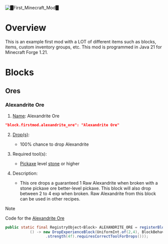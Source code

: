 ![█_First_Minecraft_Mod_█](https://github.com/user-attachments/assets/f4a31a7c-0166-4949-9c34-0da7c62917a2)

# Overview
This is an example first mod with a LOT of different items such as blocks, items, custom inventory groups, etc.
This mod is programmed in Java 21 for Minecraft Forge 1.21.

# Blocks

## Ores

### Alexandrite Ore

1. [Name](/src/main/resources/assets/firstmod/lang/en_us.json): Alexandrite Ore
```json
"block.firstmod.alexandrite_ore": "Alexandrite Ore"
```

2. [Drop(s)](/src/main/resources/data/firstmod/loot_table/blocks/alexandrite_ore.json):
   - 100% chance to drop Alexandrite
     
3. Required tool(s):
   - [Pickaxe](/src/main/resources/data/minecraft/tags/mineable/pickaxe.json) level [stone](/src/main/resources/data/minecraft/tags/needs_stone_tool.json) or higher

4. Description:
   - This ore drops a guaranteed 1 Raw Alexandrite when broken with a stone pickaxe ore better-level pickaxe. This block will also drop between 2 to 4 exp when broken. Raw Alexandrite from this block can be used in other recipes.

> [!NOTE]
> Code for the [Alexandrite Ore](/src/main/java/net/joshua/firstmod/block/ModBlocks.java)
>``` java
> public static final RegistryObject<Block> ALEXANDRITE_ORE = registerBlock("alexandrite_ore",
>            () -> new DropExperienceBlock(UniformInt.of(2,4), BlockBehaviour.Properties.of()
>                   .strength(4f).requiresCorrectToolForDrops()));
>```
